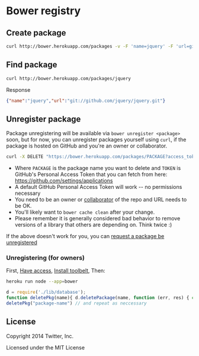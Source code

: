 # Bower registry


## Create package

```bash
curl http://bower.herokuapp.com/packages -v -F 'name=jquery' -F 'url=git://github.com/jquery/jquery.git'
```

## Find package

```bash
curl http://bower.herokuapp.com/packages/jquery
```

Response

```json
{"name":"jquery","url":"git://github.com/jquery/jquery.git"}
```

## Unregister package

Package unregistering will be available via `bower unregister <package>` soon, but for now, you can unregister packages yourself using `curl`, if the package is hosted on GitHub and you're an owner or collaborator.

```sh
curl -X DELETE "https://bower.herokuapp.com/packages/PACKAGE?access_token=TOKEN"
```

* Where `PACKAGE` is the package name you want to delete and `TOKEN` is GitHub's Personal Access Token that you can fetch from here: https://github.com/settings/applications
* A default GitHub Personal Access Token will work -- no permissions necessary
* You need to be an owner or [collaborator](https://developer.github.com/v3/repos/collaborators/) of the repo and URL needs to be OK. 
* You'll likely want to `bower cache clean` after your change.
* Please remember it is generally considered bad behavior to remove versions of a library that others are depending on. Think twice :)

If the above doesn't work for you, you can [request a
package be unregistered](https://github.com/bower/bower/issues/120)

### Unregistering (for owners)

First, [Have access](https://dashboard.heroku.com/apps/bower/access), [Install toolbelt](https://toolbelt.heroku.com/), Then:

```sh
heroku run node --app=bower
```

```js
d = require('./lib/database');
function deletePkg(name){ d.deletePackage(name, function (err, res) { console.log('error: ', err); console.log("result: ", res); }); }
deletePkg("package-name") // and repeat as neccessary
```

## License

Copyright 2014 Twitter, Inc.

Licensed under the MIT License

